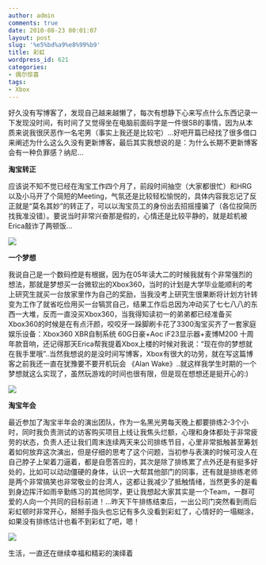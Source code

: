 ```yaml
---
author: admin
comments: true
date: 2010-08-23 00:01:07
layout: post
slug: '%e5%bd%a9%e8%99%b9'
title: 彩虹
wordpress_id: 621
categories:
- 偶尔惊喜
tags:
- Xbox
---
```


好久没有写博客了，发现自己越来越懒了，每次有想静下心来写点什么东西记录一下发现没时间，有时间了又觉得坐在电脑前面码字是一件很SB的事情，因为从本质来说我很厌恶作一名宅男（事实上我还是比较宅）...好吧开篇已经找了很多借口来阐述为什么这么久没有更新博客，最后其实我想说的是：为什么长期不更新博客会有一种负罪感？纳尼...

**淘宝转正**

应该说不知不觉已经在淘宝工作四个月了，前段时间抽空（大家都很忙）和HRG以及小马开了个简短的Meeting，气氛还是比较轻松愉悦的，具体内容我忘记了反正就是“莫名其妙”的转正了，可以以淘宝员工的身份出去招摇撞骗了（各位投简历找我准没错）。要说当时非常兴奋那是假的，心情还是比较平静的，就是趁机被Erica敲诈了两顿饭...


[![](http://www.besteric.com/wp-content/uploads/2010/08/P1020619-Panorama.jpg)](http://www.besteric.com/wp-content/uploads/2010/08/P1020619-Panorama.jpg)


**一个梦想**

我说自己是一个数码控是有根据，因为在05年读大二的时候我就有个非常强烈的想法，那就是梦想买一台微软出的Xbox360，当时的计划是大学毕业能顺利的考上研究生就买一台放家里作为自己的奖励，当我没考上研究生很果断将计划方针转变为工作了就省吃俭用买一台犒赏自己，结果工作后总因为冲动买了七七八八的东西一大堆，反而一直没买Xbox360，当我得知读初一的弟弟都已经准备买Xbox360的时候是在有点汗颜，咬咬牙一跺脚刷卡花了3300淘宝买齐了一套家庭娱乐设备：Xbox360 XBR自制系统 60G日豪+Aoc iF23显示器+麦博M200 十周年款音响，还记得那天Erica帮我提着Xbox上楼的时候对我说：“现在你的梦想就在我手里哦”..当然我想说的是没时间写博客，Xbox有很大的功劳，就在写这篇博客之前我还一直在犹豫要不要开机玩会 《Alan Wake》..就这样我学生时期的一个梦想就这么实现了，虽然玩游戏的时间也很有限，但是现在想想还是挺开心的:)


[![](http://www.besteric.com/wp-content/uploads/2010/08/P1020366.jpg)](http://www.besteric.com/wp-content/uploads/2010/08/P1020366.jpg)


**淘宝年会**

最近参加了淘宝半年会的演出团队，作为一名黑光男每天晚上都要排练2-3个小时，同时我负责测试的访客购买项目上线让我焦头烂额，心理和身体都处于非常疲劳的状态，负责人还让我们周末连续两天来公司排练节目，心里非常抵触甚至筹划着如何放弃这次演出，但是仔细的思考了这个问题，当初参与表演的时候可没人在自己脖子上架着刀逼着，都是自愿答应的，其次是除了排练累了点外还是有挺多好处的，比如可以动动僵硬的身体，认识一大帮其他部门的同事，还有就是排练老师是两个非常搞笑也非常敬业的台湾人，这都让我减少了抵触情绪，当然更多的是看到身边挥汗如雨辛勤练习的其他同学，更让我想起大家其实是一个Team，一群可爱的人向一个共同的目标前进！...昨天下午排练结束后，一出公司门突然看到雨后彩虹顿时非常开心，掰掰手指头也忘记有多久没看到彩虹了，心情好的一塌糊涂，如果没有排练估计也看不到彩虹了吧，嗯！


[![](http://www.besteric.com/wp-content/uploads/2010/08/P1020651.jpg)](http://www.besteric.com/wp-content/uploads/2010/08/P1020651.jpg)


生活，一直还在继续幸福和精彩的演绎着
